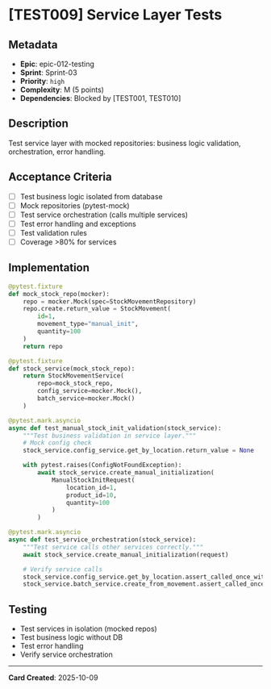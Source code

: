 # [TEST009] Service Layer Tests

## Metadata
- **Epic**: epic-012-testing
- **Sprint**: Sprint-03
- **Priority**: `high`
- **Complexity**: M (5 points)
- **Dependencies**: Blocked by [TEST001, TEST010]

## Description
Test service layer with mocked repositories: business logic validation, orchestration, error handling.

## Acceptance Criteria
- [ ] Test business logic isolated from database
- [ ] Mock repositories (pytest-mock)
- [ ] Test service orchestration (calls multiple services)
- [ ] Test error handling and exceptions
- [ ] Test validation rules
- [ ] Coverage >80% for services

## Implementation
```python
@pytest.fixture
def mock_stock_repo(mocker):
    repo = mocker.Mock(spec=StockMovementRepository)
    repo.create.return_value = StockMovement(
        id=1,
        movement_type="manual_init",
        quantity=100
    )
    return repo

@pytest.fixture
def stock_service(mock_stock_repo):
    return StockMovementService(
        repo=mock_stock_repo,
        config_service=mocker.Mock(),
        batch_service=mocker.Mock()
    )

@pytest.mark.asyncio
async def test_manual_stock_init_validation(stock_service):
    """Test business validation in service layer."""
    # Mock config check
    stock_service.config_service.get_by_location.return_value = None

    with pytest.raises(ConfigNotFoundException):
        await stock_service.create_manual_initialization(
            ManualStockInitRequest(
                location_id=1,
                product_id=10,
                quantity=100
            )
        )

@pytest.mark.asyncio
async def test_service_orchestration(stock_service):
    """Test service calls other services correctly."""
    await stock_service.create_manual_initialization(request)

    # Verify service calls
    stock_service.config_service.get_by_location.assert_called_once_with(1)
    stock_service.batch_service.create_from_movement.assert_called_once()
```

## Testing
- Test services in isolation (mocked repos)
- Test business logic without DB
- Test error handling
- Verify service orchestration

---
**Card Created**: 2025-10-09
